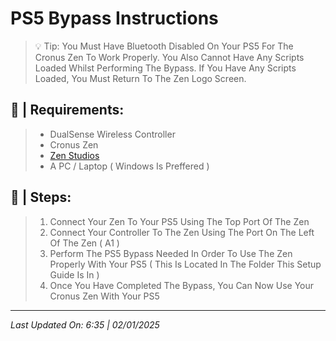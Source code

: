 # PS5 Bypass Instructions
>💡 Tip: You Must Have Bluetooth Disabled On Your PS5 For The Cronus Zen To Work Properly. You Also Cannot Have Any Scripts Loaded Whilst Performing The Bypass. If You Have Any Scripts Loaded, You Must Return To The Zen Logo Screen.

## 🔐 | Requirements:
> - DualSense Wireless Controller
> - Cronus Zen
> - [Zen Studios](https://guide.cronus.support/downloads#)
> - A PC / Laptop ( Windows Is Preffered )

## 📖 | Steps:
> 1. Connect Your Zen To Your PS5 Using The Top Port Of The Zen
> 2. Connect Your Controller To The Zen Using The Port On The Left Of The Zen ( A1 )
> 3. Perform The PS5 Bypass Needed In Order To Use The Zen Properly With Your PS5 ( This Is Located In The Folder This Setup Guide Is In )
> 4. Once You Have Completed The Bypass, You Can Now Use Your Cronus Zen With Your PS5

---
*Last Updated On: 6:35 | 02/01/2025*